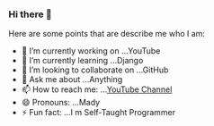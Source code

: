 ### Hi there 👋



Here are some points that are describe me who I am:

- 🔭 I’m currently working on ...YouTube
- 🌱 I’m currently learning ...Django
- 👯 I’m looking to collaborate on ...GitHub
- 💬 Ask me about ...Anything
- 📫 How to reach me: ...[YouTube Channel](http://madhuban.video)
- 😄 Pronouns: ...Mady
- ⚡ Fun fact: ...I m Self-Taught Programmer

